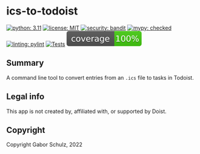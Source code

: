 # ics-to-todoist

[![python: 3.11](https://img.shields.io/badge/python-3.11-green)](https://python.org)
[![license: MIT](https://img.shields.io/badge/license-MIT-blue)](https://opensource.org/licenses/MIT)
[![security: bandit](https://img.shields.io/badge/security-bandit-yellow.svg)](https://github.com/PyCQA/bandit)
[![mypy: checked](https://img.shields.io/badge/mypy-checked-blue)](http://mypy-lang.org)
[![linting: pylint](https://img.shields.io/badge/linting-pylint-yellowgreen)](https://github.com/PyCQA/pylint)
[![Tests](https://github.com/gaborschulz/ics-to-todoist/actions/workflows/pytest.yml/badge.svg)](https://github.com/gaborschulz/ics-to-todoist/actions/workflows/pytest.yml)
[![Coverage](https://raw.githubusercontent.com/gaborschulz/ics-to-todoist/main/coverage.svg)](https://github.com/gaborschulz/ics-to-todoist)

## Summary

A command line tool to convert entries from an `.ics` file to tasks in Todoist.

## Legal info

This app is not created by, affiliated with, or supported by Doist.

## Copyright

Copyright Gabor Schulz, 2022
